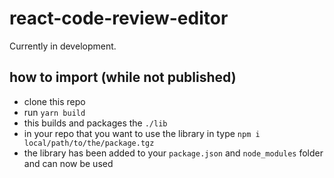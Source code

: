 # react-code-review-editor 

Currently in development. 

## how to import (while not published)

* clone this repo
* run `yarn build`
* this builds and packages the `./lib`
* in your repo that you want to use the library in type `npm i local/path/to/the/package.tgz`
* the library has been added to your `package.json` and `node_modules` folder and can now be used